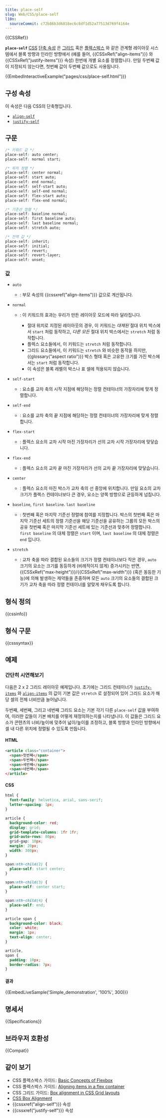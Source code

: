 ```yaml
---
title: place-self
slug: Web/CSS/place-self
l10n:
  sourceCommit: c72b86b3d6818ec6c8df1d52a77513d769f4164e
---
```


{{CSSRef}}

**`place-self`** [CSS](/ko/docs/Web/CSS) [단축 속성](/ko/docs/Web/CSS/Shorthand_properties) 은 [그리드](/ko/docs/Web/CSS/CSS_grid_layout) 혹은 [플렉스박스](/ko/docs/Web/CSS/CSS_flexible_box_layout) 와 같은 관계형 레이아웃 시스템에서 블록 방향과 인라인 방향에서 (예를 들어, {{CSSxRef("align-items")}} 와 {{CSSxRef("justify-items")}} 속성) 한번에 개별 요소를 정렬합니다. 만일 두번째 값이 지정되지 않는다면, 첫번째 값이 두번째 값으로도 사용됩니다.

{{EmbedInteractiveExample("pages/css/place-self.html")}}

## 구성 속성

이 속성은 다음 CSS의 단축형입니다.

- [`align-self`](/ko/docs/Web/CSS/align-self)
- [`justify-self`](/ko/docs/Web/CSS/justify-self)

## 구문

```css
/* 키워드 값 */
place-self: auto center;
place-self: normal start;

/* 위치 정렬 */
place-self: center normal;
place-self: start auto;
place-self: end normal;
place-self: self-start auto;
place-self: self-end normal;
place-self: flex-start auto;
place-self: flex-end normal;

/* 기준선 정렬 */
place-self: baseline normal;
place-self: first baseline auto;
place-self: last baseline normal;
place-self: stretch auto;

/* 전역 값 */
place-self: inherit;
place-self: initial;
place-self: revert;
place-self: revert-layer;
place-self: unset;
```

### 값

- `auto`
  - : 부모 속성의 {{cssxref("align-items")}} 값으로 계산됩니다.
- `normal`

  - : 이 키워드의 효과는 우리가 만든 레이아웃 모드에 따라 달라집니다.

    - 절대 위치로 지정된 레이아웃의 경우, 이 키워드는 _대체된_ 절대 위치 박스에서 `start` 처럼 동작하고, _다른 모든_ 절대 위치 박스에서는 `stretch` 처럼 동작합니다.
    - 플렉스 요소들에서, 이 키워드는 `stretch` 처럼 동작합니다.
    - 그리드 요소들에서, 이 키워드는 `stretch` 와 비슷한 동작을 하지만, {{glossary("aspect ratio")}} 박스 형태 혹은 고유한 크기를 가진 박스에서는 `start` 처럼 동작합니다.
    - 이 속성은 블록 레벨의 박스나 표 셀에 적용되지 않습니다.

- `self-start`
  - : 요소를 교차 축의 시작 지점에 해당하는 정렬 컨테이너의 가장자리에 맞게 정렬합니다.
- `self-end`
  - : 요소를 교차 축의 끝 지점에 해당하는 정렬 컨테이너의 가장자리에 맞게 정렬합니다.
- `flex-start`
  - : 플렉스 요소의 교차 시작 마진 가장자리가 선의 교차 시작 가장자리에 맞닿습니다.
- `flex-end`
  - : 플렉스 요소의 교차 끝 마진 가장자리가 선의 교차 끝 가장자리에 맞닿습니다.
- `center`
  - : 플렉스 요소의 마진 박스가 교차 축의 선 중앙에 위치합니다. 만일 요소의 교차 크기가 플렉스 컨테이너보다 큰 경우, 요소는 양쪽 방향으로 균등하게 넘칩니다.
- `baseline`, `first baseline`. `last baseline`
  - : 첫번째 혹은 마지막 기준선 정렬에 참여를 지정합니다. 박스의 첫번째 혹은 마지막 기준선 세트의 정렬 기준선을 해당 기준선을 공유하는 그룹의 모든 박스의 공유 첫번째 혹은 마지막 기준선 세트에 있는 기준선과 맞추어 정렬합니다.
    `first baseline` 의 대체 정렬은 `start` 이며, `last baseline` 의 대체 정렬은 `end` 입니다.
    
- `stretch`
  - : 교차 축을 따라 결합된 요소들의 크기가 정렬 컨테이너보다 작은 경우, `auto` 크기의 요소는 크기를 동등하게 (비례적이지 않게) 증가시키는 반면, {{CSSxRef("max-height")}}/{{CSSxRef("max-width")}} (혹은 동등한 기능)에 의해 발생하는 제약들을 존중하며 모든 `auto` 크기의 요소들의 결합된 크기가 교차 축을 따라 정렬 컨테이너를 알맞게 채우도록 합니다.

## 형식 정의

{{cssinfo}}

## 형식 구문

{{csssyntax}}

## 예제

### 간단히 시연해보기

다음은 2 x 2 그리드 레이아웃 예제입니다. 초기에는 그리드 컨테이너가 [`justify-items`](/ko/docs/Web/CSS/justify-items) 와 [`align-items`](/ko/docs/Web/CSS/align-items) 의 값이 기본 값은 `stretch` 로 설정되어 있어 그리드 요소가 해당 셀의 전체 너비만큼 늘어납니다.

두번째, 세번째, 그리고 네번째 그리드 요소는 기본 각기 다른 `place-self` 값을 부여하여, 이러한 값들이 기본 배치를 어떻게 재정의하는지를 나타냅니다. 이 값들은 그리드 요소가 콘텐츠의 너비/높이에 맞추어 넓이/높이를 조정하고, 블록 방향과 인라인 방향에서 셀 내 다른 위치에 정렬될 수 있도록 만듭니다.

#### HTML

```html
<article class="container">
  <span>첫번째</span>
  <span>두번째</span>
  <span>세번쨰</span>
  <span>네번째</span>
</article>
```

#### CSS

```css
html {
  font-family: helvetica, arial, sans-serif;
  letter-spacing: 1px;
}

article {
  background-color: red;
  display: grid;
  grid-template-columns: 1fr 1fr;
  grid-auto-rows: 80px;
  grid-gap: 10px;
  margin: 20px;
  width: 300px;
}

span:nth-child(2) {
  place-self: start center;
}

span:nth-child(3) {
  place-self: center start;
}

span:nth-child(4) {
  place-self: end;
}

article span {
  background-color: black;
  color: white;
  margin: 1px;
  text-align: center;
}

article,
span {
  padding: 10px;
  border-radius: 7px;
}
```

#### 결과

{{EmbedLiveSample('Simple_demonstration', '100%', 300)}}

## 명세서

{{Specifications}}

## 브라우저 호환성

{{Compat}}

## 같이 보기

- CSS 플렉스박스 가이드: [Basic Concepts of Flexbox](/ko/docs/Web/CSS/CSS_flexible_box_layout/Basic_concepts_of_flexbox)
- CSS 플렉스박스 가이드: [Aligning items in a flex container](/ko/docs/Web/CSS/CSS_flexible_box_layout/Aligning_items_in_a_flex_container)
- CSS 그리드 가이드: [Box alignment in CSS Grid layouts](/ko/docs/Web/CSS/CSS_grid_layout/Box_alignment_in_grid_layout)
- [CSS Box Alignment](/ko/docs/Web/CSS/CSS_box_alignment)
- {{cssxref("align-self")}} 속성
- {{cssxref("justify-self")}} 속성